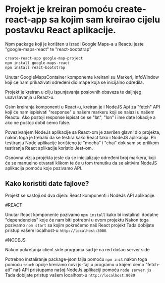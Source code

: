 # Projekt je kreiran pomoću create-react-app sa kojim sam kreirao cijelu postavku React aplikacije.

Npm package koji je korišten u izradi Google Maps-a u Reactu jeste "google-maps-react" te "react-bootstrap"

```bash
create-react-app google-map-project
npm install google-maps-react
npm install react-bootstrap
```

Unutar GoogleMapsContainer komponente kreirani su Markeri, InfoWindow koji će nam prikazivati određeni dio mape koja se inicijalno odredila.


Projekt je kreiran u cilju ispunjavanja poslovnih obaveza te daljnjeg usavršavanja u React-u.

Osim kreiranja komponenti u React-u, kreiran je i NodeJS Api za "fetch" API koji će nam ispisivati "response" u našem markeru koji se nalazi u našem Reactu. Ako postoji response ispisat će se "lat", "lon" i ime date lokacije a ako ne postoji dobit ćemo false.

Povezivanjem NodeJs aplikacije sa React-om je završen glavni dio projekta, nakon toga je trebalo da se testira kako React tako i NodeJS aplikacija. Pri testiranju Node aplikacije korišteno je "mocha" i "chai" dok sam se prilikom testiranja React aplikacije koristio Jest-om.

Osnovna vizija projekta jeste da se inicijalizuje određeni broj markera, koji će se manuelno otvarati klikom te će u tom trenutku da se aktivira NodeJS aplikacija pomoću koje pozivamo API.

## Kako koristiti date fajlove?

Projekt se sastoji od dva dijela: React komponenti i NodeJs API aplikacije.

#REACT

Unutar React komponente pozivamo `npm install` kako bi instalirali dodatne "dependencies" koje će nam biti potrebni u ovom projektu
Nakon toga pozivamo `npm start` sa kojim pokrećemo naš React projekt
Tada dobijate pristup vašem localhost-u `http://localhost:3000`.


#NODEJS

Nakon pokretanja client side programa sad je na red došao server side

Potrebno instaliranje package-json fajla pomoću `npm init`
nakon toga pomoću `touch` opcije kreiramo novi js-fajl u programu u kojem ćemo "fetch-ati" naš API
pristupamo našoj NodeJs aplikaciji pomoću `node server.js`
Tada dobijate pristup vašem localhost-u `http://localhost:8080`





